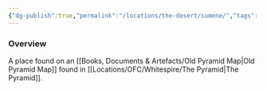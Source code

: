 ```yaml
---
{"dg-publish":true,"permalink":"/locations/the-desert/sumene/","tags":["Undiscovered"],"updated":"2025-06-11T21:52:23.066+01:00"}
---
```


### Overview
A place found on an [[Books, Documents & Artefacts/Old Pyramid Map\|Old Pyramid Map]] found in [[Locations/OFC/Whitespire/The Pyramid\|The Pyramid]]. 